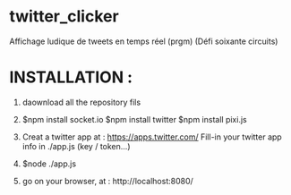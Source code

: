 # twitter_clicker
 Affichage ludique de tweets en temps réel (prgm) (Défi soixante circuits)
 
# INSTALLATION :

1) daownload all the repository fils

2) $npm install socket.io
   $npm install twitter
   $npm install pixi.js

3) Creat a twitter app at : https://apps.twitter.com/
   Fill-in your twitter app info in ./app.js  (key / token...)
   
4) $node ./app.js

5) go on your browser, at : http://localhost:8080/



